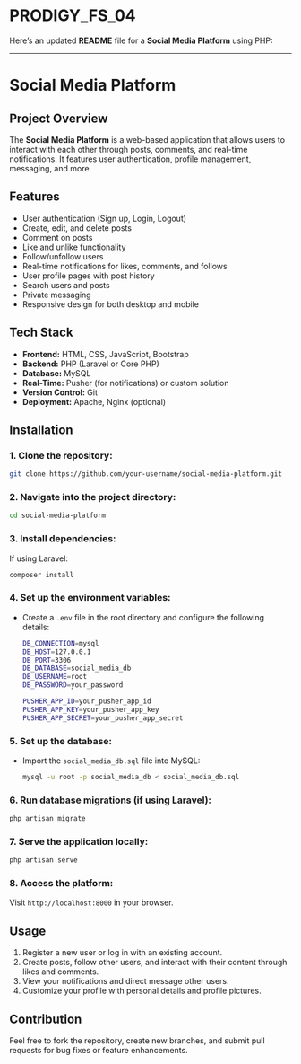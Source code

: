 # PRODIGY_FS_04

Here’s an updated **README** file for a **Social Media Platform** using PHP:

---

# Social Media Platform

## Project Overview

The **Social Media Platform** is a web-based application that allows users to interact with each other through posts, comments, and real-time notifications. It features user authentication, profile management, messaging, and more.

## Features

- User authentication (Sign up, Login, Logout)
- Create, edit, and delete posts
- Comment on posts
- Like and unlike functionality
- Follow/unfollow users
- Real-time notifications for likes, comments, and follows
- User profile pages with post history
- Search users and posts
- Private messaging
- Responsive design for both desktop and mobile

## Tech Stack

- **Frontend:** HTML, CSS, JavaScript, Bootstrap
- **Backend:** PHP (Laravel or Core PHP)
- **Database:** MySQL
- **Real-Time:** Pusher (for notifications) or custom solution
- **Version Control:** Git
- **Deployment:** Apache, Nginx (optional)

## Installation

### 1. Clone the repository:
```bash
git clone https://github.com/your-username/social-media-platform.git
```

### 2. Navigate into the project directory:
```bash
cd social-media-platform
```

### 3. Install dependencies:
If using Laravel:
```bash
composer install
```

### 4. Set up the environment variables:
- Create a `.env` file in the root directory and configure the following details:
  ```bash
  DB_CONNECTION=mysql
  DB_HOST=127.0.0.1
  DB_PORT=3306
  DB_DATABASE=social_media_db
  DB_USERNAME=root
  DB_PASSWORD=your_password

  PUSHER_APP_ID=your_pusher_app_id
  PUSHER_APP_KEY=your_pusher_app_key
  PUSHER_APP_SECRET=your_pusher_app_secret
  ```

### 5. Set up the database:
- Import the `social_media_db.sql` file into MySQL:
  ```bash
  mysql -u root -p social_media_db < social_media_db.sql
  ```

### 6. Run database migrations (if using Laravel):
```bash
php artisan migrate
```

### 7. Serve the application locally:
```bash
php artisan serve
```

### 8. Access the platform:
Visit `http://localhost:8000` in your browser.

## Usage

1. Register a new user or log in with an existing account.
2. Create posts, follow other users, and interact with their content through likes and comments.
3. View your notifications and direct message other users.
4. Customize your profile with personal details and profile pictures.

## Contribution

Feel free to fork the repository, create new branches, and submit pull requests for bug fixes or feature enhancements.




